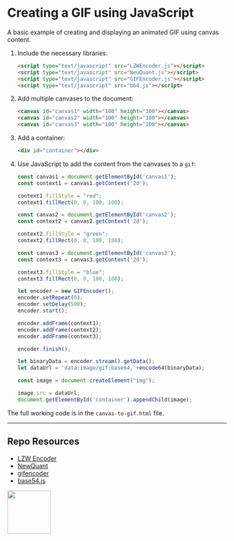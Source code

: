 # Creating a GIF using JavaScript

A basic example of creating and displaying an animated GIF using canvas content.

1. Include the necessary libraries:

    ```html
    <script type="text/javascript" src="LZWEncoder.js"></script>
    <script type="text/javascript" src="NeuQuant.js"></script>
    <script type="text/javascript" src="GIFEncoder.js"></script>
    <script type="text/javascript" src="b64.js"></script>
    ```
    
2. Add multiple canvases to the document:

    ```html
    <canvas id="canvas1" width="100" height="100"></canvas>
    <canvas id="canvas2" width="100" height="100"></canvas>
    <canvas id="canvas3" width="100" height="100"></canvas>
    ```

3. Add a container:

    ```html
    <div id="container"></div>
    ```

4. Use JavaScript to add the content from the canvases to a `gif`:

    ```javascript
    const canvas1 = document.getElementById('canvas1');
    const context1 = canvas1.getContext('2d');
    
    context1.fillStyle = "red";
    context1.fillRect(0, 0, 100, 100);
    
    const canvas2 = document.getElementById('canvas2');
    const context2 = canvas2.getContext('2d');
    
    context2.fillStyle = "green";
    context2.fillRect(0, 0, 100, 100);
    
    const canvas3 = document.getElementById('canvas3');
    const context3 = canvas3.getContext('2d');
    
    context3.fillStyle = "blue";
    context3.fillRect(0, 0, 100, 100);
    
    let encoder = new GIFEncoder();
    encoder.setRepeat(0);                
    encoder.setDelay(500);
    encoder.start();
    
    encoder.addFrame(context1);
    encoder.addFrame(context2);
    encoder.addFrame(context3);
    
    encoder.finish();
    
    let binaryData = encoder.stream().getData();
    let dataUrl = 'data:image/gif;base64,'+encode64(binaryData);
    
    const image = document.createElement("img");
    
    image.src = dataUrl;
    document.getElementById('container').appendChild(image);
    ```

The full working code is in the `canvas-to-gif.html` file. 

***

## Repo Resources

* [LZW Encoder](https://gist.github.com/revolunet/843889)
* [NewQuant](https://github.com/unindented/neuquant-js)
* [gifencoder](https://github.com/eugeneware/gifencoder)
* [base54.js](https://github.com/dankogai/js-base64)

<a href="https://codeadam.ca">
<img src="https://codeadam.ca/images/code-block.png" width="100">
</a>
